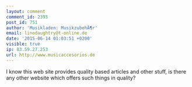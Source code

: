 ```yaml
---
layout: comment
comment_id: 2395
post_id: 751
author: 'Musikladen: MusikzubehÃ¶r'
email: linodaughtry@t-online.de
date: '2015-06-14 01:03:51 +0200'
visible: true
ip: 83.59.27.253
url: http://www.musicaccesorios.de
---
```

I know this web site provides quality based articles and other stuff, is there any other website which offers such things in quality?
